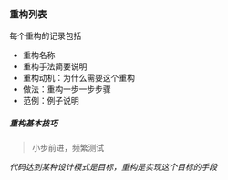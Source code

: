 ### 重构列表

每个重构的记录包括

* 重构名称
* 重构手法简要说明
* 重构动机：为什么需要这个重构
* 做法：重构一步一步步骤
* 范例：例子说明



##### 重构基本技巧

> 小步前进，频繁测试



*代码达到某种设计模式是目标，重构是实现这个目标的手段*



